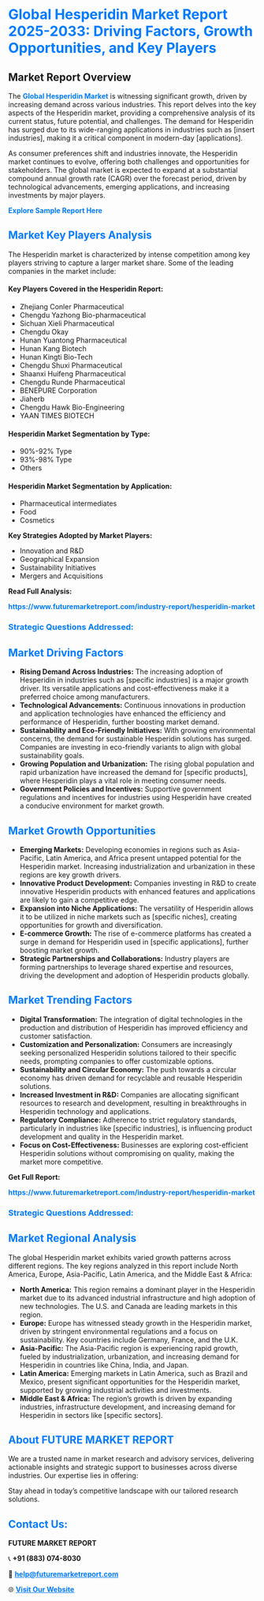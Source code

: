 <h1 style="color: #007BFF;">Global Hesperidin Market Report 2025-2033: Driving Factors, Growth Opportunities, and Key Players</h1>

<section id="overview">
<h2>Market Report Overview</h2>
<p>The <a href="https://www.futuremarketreport.com/industry-report/hesperidin-market" style="color: #007BFF; text-decoration: none;"><strong>Global Hesperidin Market</strong></a> is witnessing significant growth, driven by increasing demand across various industries. This report delves into the key aspects of the Hesperidin market, providing a comprehensive analysis of its current status, future potential, and challenges. The demand for Hesperidin has surged due to its wide-ranging applications in industries such as [insert industries], making it a critical component in modern-day [applications].</p>
<p>As consumer preferences shift and industries innovate, the Hesperidin market continues to evolve, offering both challenges and opportunities for stakeholders. The global market is expected to expand at a substantial compound annual growth rate (CAGR) over the forecast period, driven by technological advancements, emerging applications, and increasing investments by major players.</p>
</section>

<section id="overview">
<p><a href="https://www.futuremarketreport.com/request-sample/reportId=80125" style="color: #007BFF; text-decoration: none;"><strong>Explore Sample Report Here</strong></a></p>
</section>

<section id="key-players">
<h2 style="color: #007BFF;">Market Key Players Analysis</h2>
<p>The Hesperidin market is characterized by intense competition among key players striving to capture a larger market share. Some of the leading companies in the market include:</p>
<h4>Key Players Covered in the Hesperidin Report:</h4>
<ul><li>Zhejiang Conler Pharmaceutical</li><li>Chengdu Yazhong Bio-pharmaceutical</li><li>Sichuan Xieli Pharmaceutical</li><li>Chengdu Okay</li><li>Hunan Yuantong Pharmaceutical</li><li>Hunan Kang Biotech</li><li>Hunan Kingti Bio-Tech</li><li>Chengdu Shuxi Pharmaceutical</li><li>Shaanxi Huifeng Pharmaceutical</li><li>Chengdu Runde Pharmaceutical</li><li>BENEPURE Corporation</li><li>Jiaherb</li><li>Chengdu Hawk Bio-Engineering</li><li>YAAN TIMES BIOTECH</li></ul>
<h4>Hesperidin Market Segmentation by Type:</h4>
<ul><li>90%-92% Type</li><li>93%-98% Type</li><li>Others</li></ul>

<h4>Hesperidin Market Segmentation by Application:</h4>
<ul><li>Pharmaceutical intermediates</li><li>Food</li><li>Cosmetics</li></ul>
<p><strong>Key Strategies Adopted by Market Players:</strong></p>
<ul>
<li>Innovation and R&D</li>
<li>Geographical Expansion</li>
<li>Sustainability Initiatives</li>
<li>Mergers and Acquisitions</li>
</ul>
</section>

<section>
<p><strong>Read Full Analysis: </strong></p><a href="https://www.futuremarketreport.com/industry-report/hesperidin-market" style="color: #007BFF; text-decoration: none;"><strong>https://www.futuremarketreport.com/industry-report/hesperidin-market</strong></a>
<h3 style="color: #007BFF;">Strategic Questions Addressed:</h3>
</section>

<section id="driving-factors">
<h2 style="color: #007BFF;">Market Driving Factors</h2>
<ul>
<li><strong>Rising Demand Across Industries:</strong> The increasing adoption of Hesperidin in industries such as [specific industries] is a major growth driver. Its versatile applications and cost-effectiveness make it a preferred choice among manufacturers.</li>
<li><strong>Technological Advancements:</strong> Continuous innovations in production and application technologies have enhanced the efficiency and performance of Hesperidin, further boosting market demand.</li>
<li><strong>Sustainability and Eco-Friendly Initiatives:</strong> With growing environmental concerns, the demand for sustainable Hesperidin solutions has surged. Companies are investing in eco-friendly variants to align with global sustainability goals.</li>
<li><strong>Growing Population and Urbanization:</strong> The rising global population and rapid urbanization have increased the demand for [specific products], where Hesperidin plays a vital role in meeting consumer needs.</li>
<li><strong>Government Policies and Incentives:</strong> Supportive government regulations and incentives for industries using Hesperidin have created a conducive environment for market growth.</li>
</ul>
</section>

<section id="growth-opportunities">
<h2 style="color: #007BFF;">Market Growth Opportunities</h2>
<ul>
<li><strong>Emerging Markets:</strong> Developing economies in regions such as Asia-Pacific, Latin America, and Africa present untapped potential for the Hesperidin market. Increasing industrialization and urbanization in these regions are key growth drivers.</li>
<li><strong>Innovative Product Development:</strong> Companies investing in R&D to create innovative Hesperidin products with enhanced features and applications are likely to gain a competitive edge.</li>
<li><strong>Expansion into Niche Applications:</strong> The versatility of Hesperidin allows it to be utilized in niche markets such as [specific niches], creating opportunities for growth and diversification.</li>
<li><strong>E-commerce Growth:</strong> The rise of e-commerce platforms has created a surge in demand for Hesperidin used in [specific applications], further boosting market growth.</li>
<li><strong>Strategic Partnerships and Collaborations:</strong> Industry players are forming partnerships to leverage shared expertise and resources, driving the development and adoption of Hesperidin products globally.</li>
</ul>
</section>

<section id="trending-factors">
<h2 style="color: #007BFF;">Market Trending Factors</h2>
<ul>
<li><strong>Digital Transformation:</strong> The integration of digital technologies in the production and distribution of Hesperidin has improved efficiency and customer satisfaction.</li>
<li><strong>Customization and Personalization:</strong> Consumers are increasingly seeking personalized Hesperidin solutions tailored to their specific needs, prompting companies to offer customizable options.</li>
<li><strong>Sustainability and Circular Economy:</strong> The push towards a circular economy has driven demand for recyclable and reusable Hesperidin solutions.</li>
<li><strong>Increased Investment in R&D:</strong> Companies are allocating significant resources to research and development, resulting in breakthroughs in Hesperidin technology and applications.</li>
<li><strong>Regulatory Compliance:</strong> Adherence to strict regulatory standards, particularly in industries like [specific industries], is influencing product development and quality in the Hesperidin market.</li>
<li><strong>Focus on Cost-Effectiveness:</strong> Businesses are exploring cost-efficient Hesperidin solutions without compromising on quality, making the market more competitive.</li>
</ul>
</section>

<section>
<p><strong>Get Full Report: </strong></p><a href="https://www.futuremarketreport.com/industry-report/hesperidin-market" style="color: #007BFF; text-decoration: none;"><strong>https://www.futuremarketreport.com/industry-report/hesperidin-market</strong></a>
<h3 style="color: #007BFF;">Strategic Questions Addressed:</h3>
</section>


<section id="regional-analysis">
<h2 style="color: #007BFF;">Market Regional Analysis</h2>
<p>The global Hesperidin market exhibits varied growth patterns across different regions. The key regions analyzed in this report include North America, Europe, Asia-Pacific, Latin America, and the Middle East & Africa:</p>
<ul>
<li><strong>North America:</strong> This region remains a dominant player in the Hesperidin market due to its advanced industrial infrastructure and high adoption of new technologies. The U.S. and Canada are leading markets in this region.</li>
<li><strong>Europe:</strong> Europe has witnessed steady growth in the Hesperidin market, driven by stringent environmental regulations and a focus on sustainability. Key countries include Germany, France, and the U.K.</li>
<li><strong>Asia-Pacific:</strong> The Asia-Pacific region is experiencing rapid growth, fueled by industrialization, urbanization, and increasing demand for Hesperidin in countries like China, India, and Japan.</li>
<li><strong>Latin America:</strong> Emerging markets in Latin America, such as Brazil and Mexico, present significant opportunities for the Hesperidin market, supported by growing industrial activities and investments.</li>
<li><strong>Middle East & Africa:</strong> The region’s growth is driven by expanding industries, infrastructure development, and increasing demand for Hesperidin in sectors like [specific sectors].</li>
</ul>
</section>

<footer>
<h2 style="color: #007BFF;">About FUTURE MARKET REPORT</h2>
<p>We are a trusted name in market research and advisory services, delivering actionable insights and strategic support to businesses across diverse industries. Our expertise lies in offering:</p>

<p>Stay ahead in today’s competitive landscape with our tailored research solutions.</p>

<h2 style="color: #007BFF;">Contact Us:</h2>
<p><strong>FUTURE MARKET REPORT</strong></p>
<p>📞 <strong>+91 (883) 074-8030</strong></p>
<p>📧 <strong><a href="mailto:help@futuremarketreport.com" style="color: #007BFF;">help@futuremarketreport.com</a></strong></p>
<p>🌐 <strong><a href="https://www.futuremarketreport.com/" style="color: #007BFF;">Visit Our Website</a></strong></p>
</footer>